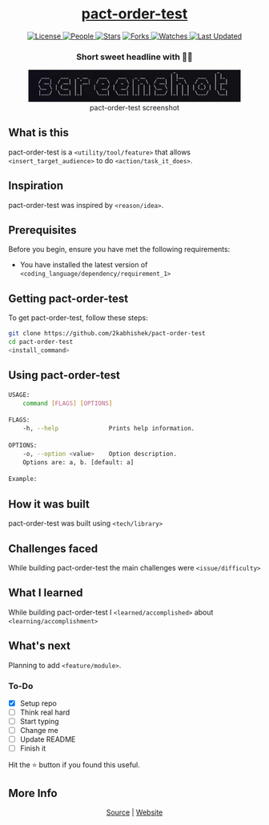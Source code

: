 <div align = "center">

<h1><a href="https://2kabhishek.github.io/pact-order-test">pact-order-test</a></h1>

<a href="https://github.com/2KAbhishek/pact-order-test/blob/main/LICENSE">
<img alt="License" src="https://img.shields.io/github/license/2kabhishek/pact-order-test?style=flat&color=eee&label="> </a>

<a href="https://github.com/2KAbhishek/pact-order-test/graphs/contributors">
<img alt="People" src="https://img.shields.io/github/contributors/2kabhishek/pact-order-test?style=flat&color=ffaaf2&label=People"> </a>

<a href="https://github.com/2KAbhishek/pact-order-test/stargazers">
<img alt="Stars" src="https://img.shields.io/github/stars/2kabhishek/pact-order-test?style=flat&color=98c379&label=Stars"></a>

<a href="https://github.com/2KAbhishek/pact-order-test/network/members">
<img alt="Forks" src="https://img.shields.io/github/forks/2kabhishek/pact-order-test?style=flat&color=66a8e0&label=Forks"> </a>

<a href="https://github.com/2KAbhishek/pact-order-test/watchers">
<img alt="Watches" src="https://img.shields.io/github/watchers/2kabhishek/pact-order-test?style=flat&color=f5d08b&label=Watches"> </a>

<a href="https://github.com/2KAbhishek/pact-order-test/pulse">
<img alt="Last Updated" src="https://img.shields.io/github/last-commit/2kabhishek/pact-order-test?style=flat&color=e06c75&label="> </a>

<h3>Short sweet headline with 🎇🎉</h3>

<figure>
  <img src= "images/screenshot.png" alt="pact-order-test Demo">
  <br/>
  <figcaption>pact-order-test screenshot</figcaption>
</figure>

</div>

## What is this

pact-order-test is a `<utility/tool/feature>` that allows `<insert_target_audience>` to do `<action/task_it_does>`.

## Inspiration

pact-order-test was inspired by `<reason/idea>`.

## Prerequisites

Before you begin, ensure you have met the following requirements:

- You have installed the latest version of `<coding_language/dependency/requirement_1>`

## Getting pact-order-test

To get pact-order-test, follow these steps:

```bash
git clone https://github.com/2kabhishek/pact-order-test
cd pact-order-test
<install_command>
```

## Using pact-order-test

```bash
USAGE:
    command [FLAGS] [OPTIONS]

FLAGS:
    -h, --help              Prints help information.

OPTIONS:
    -o, --option <value>    Option description.
    Options are: a, b. [default: a]

Example:


```

## How it was built

pact-order-test was built using `<tech/library>`

## Challenges faced

While building pact-order-test the main challenges were `<issue/difficulty>`

## What I learned

While building pact-order-test I `<learned/accomplished>` about `<learning/accomplishment>`

## What's next

Planning to add `<feature/module>`.

### To-Do

- [x] Setup repo
- [ ] Think real hard
- [ ] Start typing
- [ ] Change me
- [ ] Update README
- [ ] Finish it

Hit the ⭐ button if you found this useful.

## More Info

<div align="center">

<a href="https://github.com/2KAbhishek/pact-order-test">Source</a> | <a href="https://2kabhishek.github.io/pact-order-test">Website</a>

</div>
